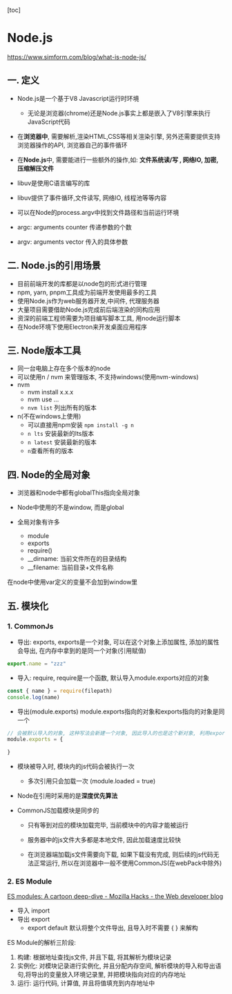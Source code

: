 [toc]

# Node.js

https://www.simform.com/blog/what-is-node-js/

## 一. 定义

- Node.js是一个基于V8 Javascript运行时环境
  - 无论是浏览器(chrome)还是Node.js事实上都是嵌入了V8引擎来执行JavaScript代码
- 在**浏览器中**, 需要解析,渲染HTML,CSS等相关渲染引擎, 另外还需要提供支持浏览器操作的API, 浏览器自己的事件循环
- 在**Node.js**中, 需要能进行一些额外的操作,如: **文件系统读/写 , 网络IO, 加密, 压缩解压文件**



- libuv是使用C语言编写的库
- libuv提供了事件循环,文件读写, 网络IO, 线程池等等内容



- 可以在Node的process.argv中找到文件路径和当前运行环境
- argc: arguments counter 传递参数的个数
- argv: arguments vector 传入的具体参数

## 二. Node.js的引用场景

- 目前前端开发的库都是以node包的形式进行管理
- npm, yarn, pnpm工具成为前端开发使用最多的工具
- 使用Node.js作为web服务器开发,中间件, 代理服务器
- 大量项目需要借助Node.js完成前后端渲染的同构应用
- 资深的前端工程师需要为项目编写脚本工具, 用node运行脚本
- 在Node环境下使用Electron来开发桌面应用程序



## 三. Node版本工具

- 同一台电脑上存在多个版本的node
- 可以使用n / nvm 来管理版本, 不支持windows(使用nvm-windows)
- nvm
  - nvm install x.x.x
  - nvm use ...
  - `nvm list` 列出所有的版本
- n(不在windows上使用)
  - 可以直接用npm安装 `npm install -g n`
  - `n lts` 安装最新的lts版本
  - `n latest` 安装最新的版本
  - `n`查看所有的版本





## 四. Node的全局对象

- 浏览器和node中都有globalThis指向全局对象

- Node中使用的不是window, 而是global
- 全局对象有许多
  - module
  - exports
  - require()
  - __dirname: 当前文件所在的目录结构
  - __filename: 当前目录+文件名称

在node中使用var定义的变量不会加到window里



## 五. 模块化

### 1. CommonJs

- 导出: exports, exports是一个对象, 可以在这个对象上添加属性, 添加的属性会导出, 在内存中拿到的是同一个对象(引用赋值)

```js
export.name = "zzz"
```

- 导入: require, require是一个函数, 默认导入module.exports对应的对象

```js
const { name } = require(filepath)
console.log(name)
```

- 导出(module.exports) module.exports指向的对象和exports指向的对象是同一个

```js
// 会被默认导入的对象, 这种写法会新建一个对象, 因此导入的也是这个新对象, 利用exports改变的只是老对象
module.exports = {
    
}
```

- 模块被导入时, 模块内的js代码会被执行一次
  - 多次引用只会加载一次 (module.loaded = true)
- Node在引用时采用的是**深度优先算法**

- CommonJS加载模块是同步的

  - 只有等到对应的模块加载完毕, 当前模块中的内容才能被运行
  - 服务器中的js文件大多都是本地文件, 因此加载速度比较快

  - 在浏览器端加载js文件需要向下载, 如果下载没有完成, 则后续的js代码无法正常运行, 所以在浏览器中一般不使用CommonJS(在webPack中除外)



### 2. ES Module

[ES modules: A cartoon deep-dive - Mozilla Hacks - the Web developer blog](https://hacks.mozilla.org/2018/03/es-modules-a-cartoon-deep-dive/)

- 导入 import
- 导出 export
  - export default 默认将整个文件导出, 且导入时不需要 { } 来解构

ES Module的解析三阶段:

1. 构建: 根据地址查找js文件, 并且下载, 将其解析为模块记录
2. 实例化: 对模块记录进行实例化, 并且分配内存空间, 解析模块的导入和导出语句,将导出的变量放入环境记录里, 并把模块指向对应的内存地址
3. 运行: 运行代码, 计算值, 并且将值填充到内存地址中